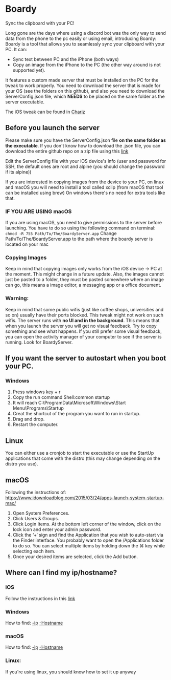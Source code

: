 # Boardy
Sync the clipboard with your PC!

Long gone are the days where using a discord bot was the only way to send data from the phone to the pc easily or using email, introducing Boardy:
Boardy is a tool that allows you to seamlessly sync your clipboard with your PC. It can:
- Sync text between PC and the iPhone (both ways)
- Copy an image from the iPhone to the PC (the other way around is not supported yet). 

It features a custom made server that must be installed on the PC for the tweak to work properly.
You need to download the server that is made for your OS (see the folders on this github), and also you need to download the ServerConfig.json file, which **NEEDS** to be placed on the same folder as the server executable.

The iOS tweak can be found in [Chariz](https://chariz.com/buy/boardy)

## Before you launch the server
Please make sure you have the ServerConfig.json file **on the same folder as the executable**. If you don't know how to download the .json file, you can download the entire github repo on a zip file using this [link](https://github.com/Greg0109/BoardyServer/archive/master.zip)

Edit the ServerConfig file with your iOS device's info (user and password for SSH, the default ones are root and alpine (you should change the password if its alpine))

If you are interested in copying images from the device to your PC, on linux and macOS you will need to install a tool called xclip (from macOS that tool can be installed using brew)
On windows there's no need for extra tools like that.

### IF YOU ARE USING macOS
If you are using macOS, you need to give permissions to the server before launching. 
You have to do so using the following command on terminal:
```chmod -R 755 Path/To/The/BoardyServer.app```
Change Path/To/The/BoardyServer.app to the path where the boardy server is located on your mac

### Copying Images
Keep in mind that copying images only works from the iOS device -> PC at the moment. This might change in a future update.
Also, the images cannot just be pasted to a folder, they must be pasted somewhere where an image can go, this means a image editor, a messaging app or a office document.

### Warning:
 Keep in mind that some public wifis (just like coffee shops, universities and so on) usually have their ports blocked. This tweak might not work on such wifis.
 The server runs with **no UI and in the background**. This means that when you launch the server you will get no visual feedback. Try to copy something and see what happens. If you still prefer some visual feedback, you can open the activity manager of your computer to see if the server is running. Look for BoardyServer.

## If you want the server to autostart when you boot your PC.
### Windows
1. Press windows key + r
2. Copy the run command Shell:common startup
3. It will reach C:\ProgramData\Microsoft\Windows\Start Menu\Programs\Startup
4. Creat the shortcut of the program you want to run in startup.
5. Drag and drop.
6. Restart the computer. 

## Linux
You can either use a cronjob to start the executable or use the StartUp applications that come with the distro (this may change depending on the distro you use).

## macOS

Following the instructions of: https://www.idownloadblog.com/2015/03/24/apps-launch-system-startup-mac/

1. Open System Preferences.
2. Click Users & Groups.
3. Click Login Items. At the bottom left corner of the window, click on the lock icon and enter your admin password.
4. Click the ‘+‘ sign and find the Application that you wish to auto-start via the Finder interface. You probably want to open the /Applications folder to do so. You can select multiple items by holding down the ⌘ key while selecting each item.
5. Once your desired items are selected, click the Add button.

## Where can I find my ip/hostname?

### iOS
Follow the instructions in this [link](https://www.businessinsider.com/how-to-find-ip-address-on-ipad)

### Windows
How to find:
[-ip](https://support.microsoft.com/en-us/windows/find-your-ip-address-f21a9bbc-c582-55cd-35e0-73431160a1b9)
[-Hostname](https://kb.iu.edu/d/avza#:~:text=From%20the%20Start%20menu%2C%20select,the%20machine%20without%20the%20domain.)

### macOS
How to find:
[-ip](https://www.hellotech.com/guide/for/how-to-find-ip-address-on-mac)
[-Hostname](https://support.apple.com/guide/mac-help/find-your-computers-name-and-network-address-mchlp1177/mac#:~:text=Find%20your%20computer's%20local%20hostname&text=Bonjour%2Dcompatible%20services.-,On%20your%20Mac%2C%20choose%20Apple%20menu,System%20Preferences%2C%20then%20click%20Sharing.&text=Your%20computer's%20local%20hostname%20is,the%20top%20of%20Sharing%20preferences.)

### Linux:
If you're using linux, you should know how to set it up anyway